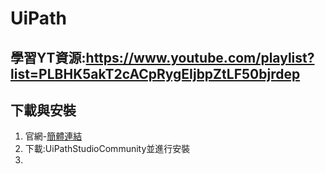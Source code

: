 # UiPath

## 學習YT資源:https://www.youtube.com/playlist?list=PLBHK5akT2cACpRygEIjbpZtLF50bjrdep
## 下載與安裝
1. 官網-[簡體連結](https://www.uipath.com.cn/)
2. 下載:UiPathStudioCommunity並進行安裝
3. 
